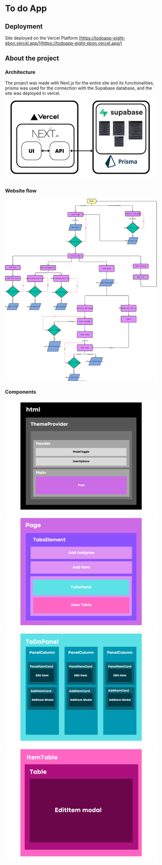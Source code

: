 # To do App

## Deployment

Site deployed on the Vercel Platform [https://todoapp-eight-ebon.vercel.app/](https://todoapp-eight-ebon.vercel.app/)

## About the project

### Architecture

The project was made with Next.js for the entire site and its functionalities, prisma was used for the connection with the Supabase database, and the site was deployed in vercel.
![Architecture](img/architecture.png)

### Website flow

![Flow Diagram](img/flow_diagram.svg)

### Components

![Components 1](img/1.png)
![Components 2](img/2.png)
![Components 3](img/3.png)
![Components 4](img/4.png)
